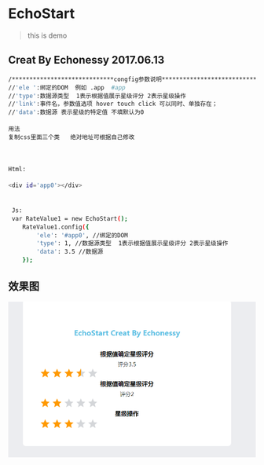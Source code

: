 # EchoStart
> this is demo
## Creat By Echonessy  2017.06.13
``` bash
/*****************************congfig参数说明****************************/ 
//'ele ':绑定的DOM  例如 .app  #app
//'type':数据源类型  1表示根据值展示星级评分 2表示星级操作
//'link':事件名，参数值选项 hover touch click 可以同时、单独存在；
//'data':数据源 表示星级的特定值 不填默认为0

用法
复制css里面三个类   绝对地址可根据自己修改

```

``` bash


Html:

<div id='app0'></div>


 Js:
 var RateValue1 = new EchoStart();
    RateValue1.config({
        'ele': '#app0', //绑定的DOM
        'type': 1, //数据源类型  1表示根据值展示星级评分 2表示星级操作
        'data': 3.5 //数据源
    });
```


## 效果图
![image](https://github.com/Echonessy/EchoStart/blob/master/read/1.png)